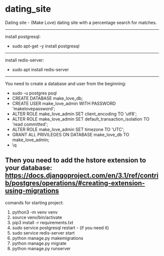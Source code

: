 # dating_site
Dating site - (Make Love)
dating site with a percentage search for matches.

---------------------------
install postgresql:
- sudo apt-get -y install postgresql
---------------------------
install redis-server:
- sudo apt install redis-server
---------------------------
You need to create a database and user from the beginning:
- sudo -u postgres psql
- CREATE DATABASE make_love_db;
- CREATE USER make_love_admin WITH PASSWORD 'makelovepassword';
- ALTER ROLE make_love_admin SET client_encoding TO 'utf8';
- ALTER ROLE make_love_admin SET default_transaction_isolation TO 'read committed';
- ALTER ROLE make_love_admin SET timezone TO 'UTC';
- GRANT ALL PRIVILEGES ON DATABASE make_love_db TO make_love_admin;
- \q

Then you need to add the hstore extension to your database:
https://docs.djangoproject.com/en/3.1/ref/contrib/postgres/operations/#creating-extension-using-migrations
---------------------------
comands for starting project:
1. python3 -m venv venv
2. source venv/bin/activate
3. pip3 install -r requirements.txt
4. sudo service postgresql restart - (if you need it)
5. sudo service redis-server start
6. python manage.py makemigrations
7. python manage.py migrate
8. python manage.py runserver
